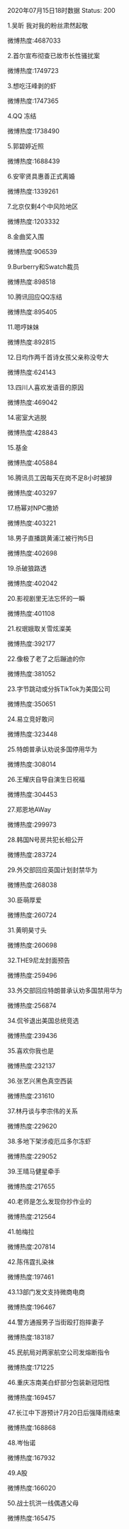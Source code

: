 2020年07月15日18时数据
Status: 200

1.吴昕 我对我的粉丝肃然起敬

微博热度:4687033

2.首尔宣布彻查已故市长性骚扰案

微博热度:1749723

3.想吃汪峰剥的虾

微博热度:1747365

4.QQ 冻结

微博热度:1738490

5.郭碧婷近照

微博热度:1688439

6.安宰贤具惠善正式离婚

微博热度:1339261

7.北京仅剩4个中风险地区

微博热度:1203332

8.金曲奖入围

微博热度:906539

9.Burberry和Swatch裁员

微博热度:898518

10.腾讯回应QQ冻结

微博热度:895405

11.嗯哼妹妹

微博热度:892815

12.日均作两千首诗女孩父亲称没夸大

微博热度:624143

13.四川人喜欢发语音的原因

微博热度:469042

14.密室大逃脱

微博热度:428843

15.基金

微博热度:405884

16.腾讯员工因每天在岗不足8小时被辞

微博热度:403297

17.杨幂对NPC撒娇

微博热度:403221

18.男子直播跳黄浦江被行拘5日

微博热度:402698

19.杀破狼路透

微博热度:402042

20.影视剧里无法忘怀的一瞬

微博热度:401108

21.权珉娥取关雪炫澯美

微博热度:392177

22.像极了老了之后蹦迪的你

微博热度:381052

23.字节跳动或分拆TikTok为美国公司

微博热度:350651

24.易立竞好敢问

微博热度:323448

25.特朗普承认劝说多国停用华为

微博热度:308014

26.王耀庆自导自演生日祝福

微博热度:304453

27.郑恩地AWay

微博热度:299973

28.韩国N号房共犯长相公开

微博热度:283724

29.外交部回应英国计划封禁华为

微博热度:268038

30.臣萌厚爱

微博热度:260724

31.黄明昊寸头

微博热度:260698

32.THE9尼龙封面预告

微博热度:259496

33.外交部回应特朗普承认劝多国禁用华为

微博热度:256874

34.侃爷退出美国总统竞选

微博热度:239436

35.喜欢你我也是

微博热度:232137

36.张艺兴黑色真空西装

微博热度:231610

37.林丹谈与李宗伟的关系

微博热度:229620

38.多地下架涉疫厄瓜多尔冻虾

微博热度:229052

39.王晴马健星牵手

微博热度:217655

40.老师是怎么发现你抄作业的

微博热度:212564

41.帕梅拉

微博热度:207814

42.陈伟霆扎染袜

微博热度:197461

43.13部门发文支持微商电商

微博热度:196467

44.警方通报男子当街殴打抱摔妻子

微博热度:183187

45.民航局对两家航空公司发熔断指令

微博热度:171225

46.重庆冻南美白虾部分包装新冠阳性

微博热度:169457

47.长江中下游预计7月20日后强降雨结束

微博热度:168868

48.岑怡诺

微博热度:167932

49.A股

微博热度:166020

50.战士抗洪一线偶遇父母

微博热度:165475

